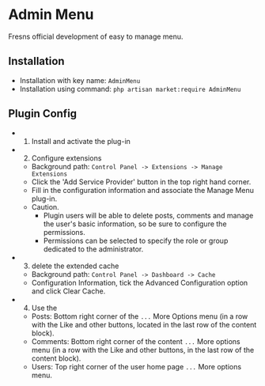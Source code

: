 # Admin Menu

Fresns official development of easy to manage menu.

## Installation

- Installation with key name: `AdminMenu`
- Installation using command: `php artisan market:require AdminMenu`

## Plugin Config

- 1. Install and activate the plug-in
- 2. Configure extensions
    - Background path: `Control Panel -> Extensions -> Manage Extensions`
    - Click the 'Add Service Provider' button in the top right hand corner.
    - Fill in the configuration information and associate the Manage Menu plug-in.
    - Caution.
        - Plugin users will be able to delete posts, comments and manage the user's basic information, so be sure to configure the permissions.
        - Permissions can be selected to specify the role or group dedicated to the administrator.
- 3. delete the extended cache
    - Background path: `Control Panel -> Dashboard -> Cache`
    - Configuration Information, tick the Advanced Configuration option and click Clear Cache.
- 4. Use the
    - Posts: Bottom right corner of the `...` More Options menu (in a row with the Like and other buttons, located in the last row of the content block).
    - Comments: Bottom right corner of the content `...` More options menu (in a row with the Like and other buttons, in the last row of the content block).
    - Users: Top right corner of the user home page `...` More options menu.
